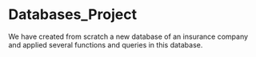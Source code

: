 # Databases_Project
We have created from scratch a new database of an insurance company and applied several functions and queries in this database.
